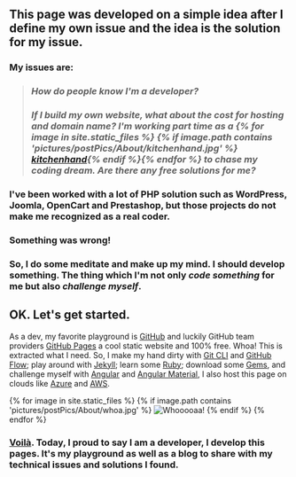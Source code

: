 <h2>This page was developed on a simple idea after I define my own issue and the idea is the solution for my issue.</h2>
<h3>My issues are: </h3>
<blockquote><h3><i>How do people know I'm a developer?</i></h3>
<h3><i>
If I build my own website, what about the cost for hosting and domain name? I'm working part time as a {% for image in site.static_files %} {% if image.path contains 'pictures/postPics/About/kitchenhand.jpg' %}
    <a class="hiddenlink" href="{{ site.baseurl }}{{ image.path }}" download="Superkitchenhand" alt="superman">kitchenhand</a>{% endif %}{% endfor %} to chase my coding dream.
Are there any free solutions for me?</i></h3></blockquote>

<h3>I've been worked with a lot of PHP solution such as WordPress, Joomla, OpenCart and Prestashop, but those projects do not make me recognized as a real coder.</h3> 
<h3><b>Something was wrong!</b></h3> 
<h3>So, I do some meditate and make up my mind. I should develop something. The thing which I'm not only <i>code something</i> for me but also <i>challenge myself</i>.</h3> 

<h2><b>OK. Let's get started.</b></h2>

<p>As a dev, my favorite playground is <a href="https://github.com" target='_blank'>GitHub</a> and luckily GitHub team providers <a href='https://pages.github.com' target='_blank'>GitHub Pages</a> a cool static website and 100% free. 
Whoa! This is extracted what I need. So, I make my hand dirty with <a href="https://git-scm.com" target='_blank'>Git CLI</a> and <a href="https://guides.github.com/introduction/flow/" target='_blank'>GitHub Flow</a>; play around with <a href='https://jekyllrb.com/' target='_blank'>Jekyll</a>; learn some <a href='https://www.ruby-lang.org/' target='_blank'>Ruby</a>; download some <a href='https://rubygems.org/' target='_blank'>Gems</a>, and challenge myself with <a href='https://angularjs.org/' target='_blank'>Angular</a> and <a href='https://material.angularjs.org' target='_blank'>Angular Material</a>, I also host this page on clouds like <a href='https://azure.microsoft.com' target='_blank'>Azure</a> and <a href='https://aws.amazon.com/' target='_blank'>AWS</a>.</p>
{% for image in site.static_files %} {% if image.path contains 'pictures/postPics/About/whoa.jpg' %}
<img src="{{ site.baseurl }}{{ image.path }}" alt="Whooooaa!" /> {% endif %} {% endfor %}
<h3><a href='http://odetocode.com/' target='_blank'>Voilà</a>. Today, I proud to say I am a developer, I develop this pages. It's my playground as well as a blog to share with my technical issues and solutions I found.</h3>